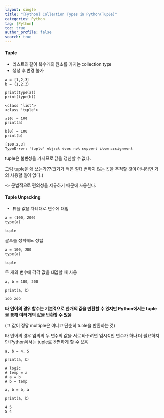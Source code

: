 ```yaml
---
layout: single
title: "[Python] Collection Types in Python(Tuple)"
categories: Python
tag: [Python]
toc: true
author_profile: false
search: true
---
```


#### Tuple

-   리스트와 같이 복수개의 원소를 가지는 collection type
-   생성 후 변경 불가

```
a = [1,2,3]
b = (1,2,3)

print(type(a))
print(type(b))
```

```
<class 'list'>
<class 'tuple'>
```

```
a[0] = 100
print(a)

b[0] = 100
print(b)
```

```
[100,2,3]
TypeError: 'tuple' object does not support item assignment
```

tuple은 불변성을 가지므로 값을 갱신할 수 없다.

그럼 tuple을 왜 쓰는가??(크기가 적은 절대 변하지 않는 값을 추적할 것이 아니라면 거의 사용할 일이 없다.)

\-> 문법적으로 편의성을 제공하기 때문에 사용한다.

#### Tuple Unpacking

-   튜플 값을 차례대로 변수에 대입

```
a = (100, 200)
type(a)
```

```
tuple
```

괄호를 생략해도 성립

```
a = 100, 200
type(a)
```

```
tuple
```

두 개의 변수에 각각 값을 대입할 때 사용

```
a, b = 100, 200

print(a, b)
```

```
100 200
```

**타 언어의 경우 함수는 기본적으로 한개의 값을 반환할 수 있지만 Python에서는 tuple을 통해 여러 개의 값을 반환할 수 있음**

(그 값이 정말 multiple은 아니고 단순히 tuple을 반환하는 것)

타 언어의 경우 임의의 두 변수의 값을 서로 바꾸려면 임시적인 변수가 하나 더 필요하지만 Python에서는 tuple로 간편하게 할 수 있음

```
a, b = 4, 5

print(a, b)

# logic
# temp = a
# a = b
# b = temp

a, b = b, a

print(a, b)
```

```
4 5
5 4
```